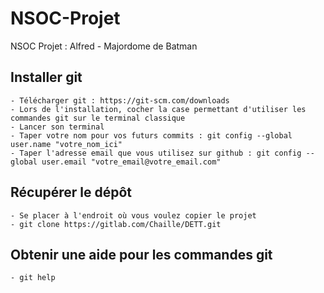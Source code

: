 # NSOC-Projet
NSOC Projet : Alfred - Majordome de Batman

<h2>Installer git</h2>

    - Télécharger git : https://git-scm.com/downloads
    - Lors de l'installation, cocher la case permettant d'utiliser les commandes git sur le terminal classique
    - Lancer son terminal
    - Taper votre nom pour vos futurs commits : git config --global user.name "votre_nom_ici"
    - Taper l'adresse email que vous utilisez sur github : git config --global user.email "votre_email@votre_email.com"

<h2>Récupérer le dépôt</h2>

    - Se placer à l'endroit où vous voulez copier le projet
    - git clone https://gitlab.com/Chaille/DETT.git

<h2>Obtenir une aide pour les commandes git</h2>

    - git help
